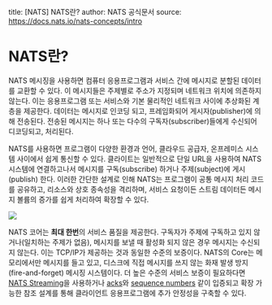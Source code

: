 title: [NATS] NATS란?
author: NATS 공식문서
source: https://docs.nats.io/nats-concepts/intro 

# NATS란?

NATS 메시징을 사용하면 컴퓨터 응용프로그램과 서비스 간에 메시지로 분할된 데이터를 교환할 수 있다. 이 메시지들은 주제별로 주소가 지정되며 네트워크 위치에 의존하지 않는다. 이는 응용프로그램 또는 서비스와 기본 물리적인 네트워크 사이에 추상화된 계층을 제공한다.  데이터는 메시지로 인코딩 되고, 프레임화되어 게시자(publisher)에 의해 전송된다. 전송된 메시지는 하나 또는 다수의 구독자(subscriber)들에게 수신되어 디코딩되고, 처리된다. 

NATS를 사용하면 프로그램이 다양한 환경과 언어, 클라우드 공급자, 온프레미스 시스템 사이에서 쉽게 통신할 수 있다. 클라이트는 일반적으로 단일 URL을 사용하여 NATS 시스템에 연결하고나서 메시지를 구독(subscribe) 하거나 주제(subject)에 게시(publish) 한다. 이러한 간단한 설계로 인해 NATS는 프로그램이 공통 메시지 처리 코드를 공유하고, 리소스와 상호 종속성을 격리하며, 서비스 요청이든 스트림 데이터든 메시지 볼륨의 증가를 쉽게 처리하여 확장할 수 있다.  

![](https://gblobscdn.gitbook.com/assets%2F-LqMYcZML1bsXrN3Ezg0%2F-LqMZac7AGFpQY7ewbGi%2F-LqMZghqzxWjKe_dGHGQ%2Fintro.svg?alt=media)

NATS 코어는 **최대 한번**의 서비스 품질을 제공한다. 구독자가 주제에 구독하고 있지 않거나(일치하는 주제가 없음), 메시지를 보낼 때 활성화 되지 않은 경우 메시지는 수신되지 않는다. 이는 TCP/IP가 제공하는 것과 동일한 수준의 보증이다. NATS의 Core는 메모리에서만 메시지를 들고 있고, 디스크에 직접 메시지를 쓰지 않는 화재 발생 방지(fire-and-forget) 메시징 시스템이다. 더 높은 수준의 서비스 보증이 필요하다면 [NATS Streaming](../nats-streaming-concepts/intro.md)을 사용하거나 [acks](acks.md)와 [sequence numbers](seq_num.md) 같이 입증되고 확장 가능한 참조 설계를 통해 클라이언트 응용프로그램에 추가 안정성을 구축할 수 있다.